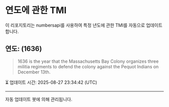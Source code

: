 
# 연도에 관한 TMI

이 리포지토리는 numbersapi를 사용하여 특정 년도에 관한 TMI를 자동으로 업데이트합니다.

## 연도: (1636)
> 1636 is the year that the Massachusetts Bay Colony organizes three militia regiments to defend the colony against the Pequot Indians on December 13th.

⏳ 업데이트 시간: 2025-08-27 23:34:42 (UTC)

---
자동 업데이트 봇에 의해 관리됩니다.
